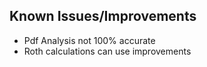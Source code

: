## Known Issues/Improvements
-  Pdf Analysis not 100% accurate
-  Roth calculations can use improvements
